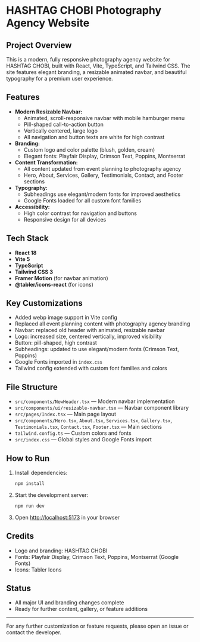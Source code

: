 # HASHTAG CHOBI Photography Agency Website

## Project Overview
This is a modern, fully responsive photography agency website for HASHTAG CHOBI, built with React, Vite, TypeScript, and Tailwind CSS. The site features elegant branding, a resizable animated navbar, and beautiful typography for a premium user experience.

## Features
- **Modern Resizable Navbar:**
  - Animated, scroll-responsive navbar with mobile hamburger menu
  - Pill-shaped call-to-action button
  - Vertically centered, large logo
  - All navigation and button texts are white for high contrast
- **Branding:**
  - Custom logo and color palette (blush, golden, cream)
  - Elegant fonts: Playfair Display, Crimson Text, Poppins, Montserrat
- **Content Transformation:**
  - All content updated from event planning to photography agency
  - Hero, About, Services, Gallery, Testimonials, Contact, and Footer sections
- **Typography:**
  - Subheadings use elegant/modern fonts for improved aesthetics
  - Google Fonts loaded for all custom font families
- **Accessibility:**
  - High color contrast for navigation and buttons
  - Responsive design for all devices

## Tech Stack
- **React 18**
- **Vite 5**
- **TypeScript**
- **Tailwind CSS 3**
- **Framer Motion** (for navbar animation)
- **@tabler/icons-react** (for icons)

## Key Customizations
- Added webp image support in Vite config
- Replaced all event planning content with photography agency branding
- Navbar: replaced old header with animated, resizable navbar
- Logo: increased size, centered vertically, improved visibility
- Button: pill-shaped, high contrast
- Subheadings: updated to use elegant/modern fonts (Crimson Text, Poppins)
- Google Fonts imported in `index.css`
- Tailwind config extended with custom font families and colors

## File Structure
- `src/components/NewHeader.tsx` — Modern navbar implementation
- `src/components/ui/resizable-navbar.tsx` — Navbar component library
- `src/pages/Index.tsx` — Main page layout
- `src/components/Hero.tsx`, `About.tsx`, `Services.tsx`, `Gallery.tsx`, `Testimonials.tsx`, `Contact.tsx`, `Footer.tsx` — Main sections
- `tailwind.config.ts` — Custom colors and fonts
- `src/index.css` — Global styles and Google Fonts import

## How to Run
1. Install dependencies:
   ```bash
   npm install
   ```
2. Start the development server:
   ```bash
   npm run dev
   ```
3. Open [http://localhost:5173](http://localhost:5173) in your browser

## Credits
- Logo and branding: HASHTAG CHOBI
- Fonts: Playfair Display, Crimson Text, Poppins, Montserrat (Google Fonts)
- Icons: Tabler Icons

## Status
- All major UI and branding changes complete
- Ready for further content, gallery, or feature additions

---
For any further customization or feature requests, please open an issue or contact the developer.
